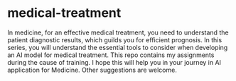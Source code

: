 # medical-treatment
In medicine, for an effective medical treatment, you need to understand the patient diagnostic results, which guilds you for efficient prognosis. In this series, you will understand the essential tools to consider when developing an AI model for medical treatment. This repo contains my assignments during the cause of training. I hope this will help you in your journey in AI application for Medicine. Other suggestions are welcome. 
